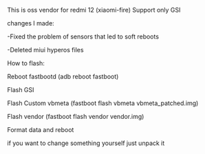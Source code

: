 This is oss vendor for redmi 12 (xiaomi-fire)
Support only GSI

changes I made:

-Fixed the problem of sensors that led to soft reboots 

-Deleted miui hyperos files

How to flash:

Reboot fastbootd (adb reboot fastboot)

Flash GSI

Flash Custom vbmeta (fastboot flash vbmeta vbmeta_patched.img)

Flash vendor (fastboot flash vendor vendor.img)

Format data and reboot

if you want to change something yourself just unpack it 
